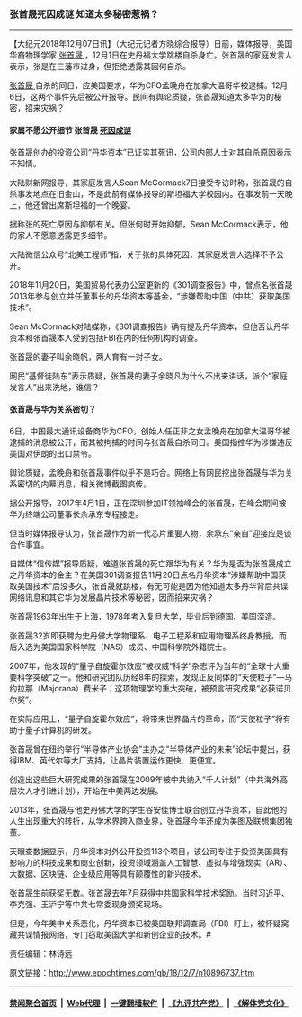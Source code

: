 ### 张首晟死因成谜 知道太多秘密惹祸？
------------------------

<p>
 【大纪元2018年12月07日讯】（大纪元记者方晓综合报导）日前，媒体报导，美国华裔物理学家
 <a href="http://www.epochtimes.com/gb/tag/%E5%BC%A0%E9%A6%96%E6%99%9F.html">
  张首晟
 </a>
 ，12月1日在史丹福大学跳楼自杀身亡。张首晟的家庭发言人表示，张是在三藩市过身，但拒绝透露其因何自杀。
</p>
<p>
 <a href="http://www.epochtimes.com/gb/tag/%E5%BC%A0%E9%A6%96%E6%99%9F.html">
  张首晟
 </a>
 自杀的同日，应美国要求，华为CFO孟晚舟在加拿大温哥华被逮捕。12月6日，这两个事件先后被公开报导。民间有舆论质疑，张首晟知道太多华为的秘密，招来灾祸？
</p>
<h4>
 家属不愿公开细节 张首晟
 <a href="http://www.epochtimes.com/gb/tag/%E6%AD%BB%E5%9B%A0%E6%88%90%E8%B0%9C.html">
  死因成谜
 </a>
</h4>
<p>
 张首晟创办的投资公司“丹华资本”已证实其死讯，公司内部人士对其自杀原因表示不知情。
</p>
<p>
 大陆财新网报导，其家庭发言人Sean McCormack7日接受专访时称，张首晟的自杀事发地点在旧金山，不是此前有媒体报导的斯坦福大学校园内。在事发前一天晚上，他还曾出席斯坦福的一个晚宴。
</p>
<p>
 据称张的死亡原因与抑郁有关。但张何时开始抑郁，Sean McCormack表示，他的家人不愿意透露更多细节。
</p>
<p>
 大陆微信公众号“北美工程师”指，关于张的具体死因，其家庭发言人选择不予公开。
</p>
<p>
 2018年11月20日，美国贸易代表办公室更新的《301调查报告》中，曾点名张首晟2013年参与创立并任董事长的丹华资本等基金，“涉嫌帮助中国（中共）获取美国技术”。
</p>
<p>
 Sean McCormack对陆媒称，《301调查报告》确有提及丹华资本，但他否认丹华资本和张首晟本人受到包括FBI在内的任何机构的调查。
</p>
<p>
 张首晟的妻子叫余晓帆，两人育有一对子女。
</p>
<p>
 网民“基督徒陆东”表示质疑，张首晟的妻子余晓凡为什么不出来讲话，派个“家庭发言人”出来洗地，谁信？
</p>
<h4>
 张首晟与华为关系密切？
</h4>
<p>
 6日，中国最大通讯设备商华为CFO，创始人任正非之女孟晚舟在加拿大温哥华被逮捕的消息被公开，而其被拘捕的时间与张首晟自杀同日。美国指控华为涉嫌违反美国对伊朗的出口禁令。
</p>
<p>
 舆论质疑，孟晚舟和张首晟事件似乎不是巧合。网络上有网民挖出张首晟与华为关系密切的内幕消息，相关微博截图疯传。
</p>
<p>
 据公开报导，2017年4月1日，正在深圳参加IT领袖峰会的张首晟，在峰会期间被华为终端公司董事长余承东专程接走。
</p>
<p>
 但当时媒体报导认为，张首晟作为新一代芯片重要人物，余承东“亲自”迎接应是谈合作事宜。
</p>
<p>
 自媒体“信传媒”报导质疑，难道张首晟的死亡跟华为有关？华为是否为张首晟成立之丹华资本的金主？在美国301调查报告11月20日点名丹华资本“涉嫌帮助中国获取美国技术”后没多久，张首晟就跳楼，有无可能是因为他知道太多丹华背后共谍网络讯息和其它华为发展晶片技术等秘密，因而招来灾祸？
</p>
<p>
 张首晟1963年出生于上海，1978年考入复旦大学，毕业后到德国、美国深造。
</p>
<p>
 张首晟32岁即获聘为史丹佛大学物理系、电子工程系和应用物理系终身教授，而后入选为美国国家科学院（NAS）成员、中国科学院外籍院士。
</p>
<p>
 2007年，他发现的“量子自旋霍尔效应”被权威“科学”杂志评为当年的“全球十大重要科学突破”之一。他和研究团队历经8年的探索，发现正反同体的“天使粒子”—马约拉那（Majorana）费米子；这项物理学的重大突破，被预言研究成果“必获诺贝尔奖”。
</p>
<p>
 在实际应用上，“量子自旋霍尔效应”，将带来世界晶片的革命，而“天使粒子”将有助于量子计算机的研发。
</p>
<p>
 张首晟曾在纽约举行“半导体产业协会”主办之“半导体产业的未来”论坛中提出，获得IBM、英代尔等大厂支持，让晶片装置运作更快、更便宜。
</p>
<p>
 创造出这些巨大研究成果的张首晟在2009年被中共纳入“千人计划”（中共海外高层次人才引进计划），开始在中美两边发展。
</p>
<p>
 2013年，张首晟与他史丹佛大学的学生谷安佳博士联合创立丹华资本，自此他的人生出现重大的转折，从学术界跨入商业界，张首晟今年还成为美图及联想集团独董。
</p>
<p>
 天眼查数据显示，丹华资本对外公开投资113个项目，该公司专注于投资美国具有影响力的科技成果和商业创新，投资领域涵盖人工智慧、虚拟与增强现实（AR）、大数据、区块链、企业级应用等具有颠覆性的新兴技术。
</p>
<p>
 张首晟生前获奖无数。张首晟去年7月获得中共国家科学技术奖励。当时习近平、李克强、王沪宁等中共七常委现身颁奖现场。
</p>
<p>
 但是，今年美中关系恶化，丹华资本已被美国联邦调查局（FBI）盯上，被怀疑窝藏共谍情报网络，专门窃取美国大学和新创企业的技术。#
</p>
<p>
 责任编辑：林诗远
</p>

原文链接：http://www.epochtimes.com/gb/18/12/7/n10896737.htm


------------------------
#### [禁闻聚合首页](https://github.com/gfw-breaker/banned-news/blob/master/README.md) &nbsp;|&nbsp; [Web代理](https://github.com/gfw-breaker/open-proxy/blob/master/README.md) &nbsp;|&nbsp; [一键翻墙软件](https://github.com/gfw-breaker/nogfw/blob/master/README.md) &nbsp;|&nbsp; [《九评共产党》](https://github.com/gfw-breaker/9ping.md/blob/master/README.md#九评之一评共产党是什么) &nbsp;|&nbsp; [《解体党文化》](https://github.com/gfw-breaker/jtdwh.md/blob/master/README.md#绪论)